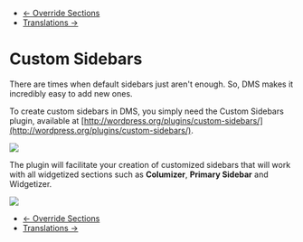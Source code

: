 <div class="row-fluid">
	<div class="span12">
		<ul class="pager">
			<li class="pull-left"><a href="http://docs.pagelines.com/advanced/override-sections">&larr; Override Sections</a></li>
  			<li class="pull-right"><a href="http://docs.pagelines.com/advanced/translate">Translations &rarr;</i></a></li>
		</ul>
	</div>
</div>

# Custom Sidebars #

There are times when default sidebars just aren't enough.  So, DMS makes it incredibly easy to add new ones.

To create custom sidebars in DMS, you simply need the Custom Sidebars plugin, available at [http://wordpress.org/plugins/custom-sidebars/](http://wordpress.org/plugins/custom-sidebars/).

![](https://raw.github.com/pagelines/Docs/master/gh-pages-template/public/img/custom-sidebar-plugin.jpg)

The plugin will facilitate your creation of customized sidebars that will work with all widgetized sections such as **Columizer**, **Primary Sidebar** and Widgetizer.

![](https://raw.github.com/pagelines/Docs/master/gh-pages-template/public/img/widgetized-sections.jpg)

<div class="row-fluid">
	<div class="span12">
		<ul class="pager">
			<li class="pull-left"><a href="http://docs.pagelines.com/advanced/override-sections">&larr; Override Sections</a></li>
  			<li class="pull-right"><a href="http://docs.pagelines.com/advanced/translate">Translations &rarr;</i></a></li>
		</ul>
	</div>
</div>